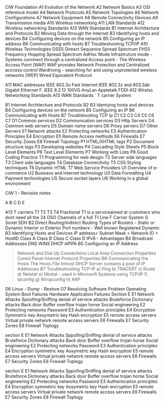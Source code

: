 CIW Foundation
A1 Evolution of the Network
A2 Network Basics
A3 OSI reference model
A4 Network Protocols
A5 Network Topologies
A6 Network Configurations
A7 Network Equipment
A8 Remote Connectivity Devices
A9 Transmission media
A10 Wireless networking
A11 LAN Standards
A12 Wireless networking Standards
A13 WAN Standards
B1 Internet Architecture and Protocols
B2 Moving Data through the Internet
B3 Identifying hosts and devices
B4 Configuring devices on the network
B5 Configuring an IP address
B6 Communicating with hosts
B7 Troubleshooting TCP/IP
A10 Wireless Technologies
 DSSS Diresct Sequence Spread Spectrum
 FHSS Frequency Hopping Spread Spectrum
 AdHoc Mode
 Infrastruture mode - Systems connnect through a centralized Access point - The Wireless Access Point (WAP)
 WAP provides Network Protection and Centralized acccess control
 Wardriving - searching for and using unprotected wireless networks
 [WEP] Wired Equivalent Protocol

A11
 MAC addresses
 IEEE 802.3u Fast Internet
 IEEE 802.3z and 803.3ab Gigabit Ethernet
 F. IEEE 8.2.12 100VG AnyLan
 Appletalk
 FDDI
A12 Wirelss Networlking Standards
A13 WAN Standards
` T carrier System

B1 Internet Archtiecture and Protocols
B2
B3 Identying hosts and devices
B4 Configuring devices on the network
B5 Configuring an IP
B6 Communicating with Hosts
B7 Troublshooting TCP Ip
C1
C2
C3
C4
C5
C6
C7
D1 Common services
D2 Communication services
D3 Http Servers
D4 Common web servers
D5 Domain name servers
D6 Proxy servers
D7 Other Servers
E1 Network attacks
E2 Protecting networks
E3 Authentication Principles
E4 Encryption
E5 Remote Access methods
E6 Firewalls
E7 Security Zones
E8 Firewall Topology
P1 HTML/XHTML tags
P2 Document structure tags
P3 Developing websites
P4 Cascading Style Sheets
P5 Block Level Elements
P6 Text Level Elements
P7 Working with Lists
P8 Good Coding Practice
T1 Programming for web desgin
T2 Server side languages
T3 Client side languages
T4 Database Connectivity
T5 CSS Styling techniques
T6 Dynamic HTML
T7 Web Service Providers
U1 Overview of e-commerce
U2 Business and Internet technology
U3 Data Formatting
U4 Payment technologies
U5 Secure socket layers
U6 Working in a global environment

CIW 1 - Revision notes

A
B
C
D
E
 

A13  T carriers
T1
T2
T3
T4
Fractional T1 is a serviceaimed at customers who dont need all the
24 DSO Channels of a full T1 Line
F Carrier System
G Sonet SDH
B2 Direct Routing/Indirect Routing
Types of Routers - Static or Dynamic
Interior or Exterior
Port numbers - Well known Registered Dynamic
B3 Identifying Hosts and Devices
IP address> Subnet Mask > Network ID > HostID
Class A
Class B
Class C
Class D
IPv6 - Advantages
B4 Broadcast Addresses
DNS
WINS
DHCP
APIPA
B5 Configuring an IP Address
>Network and Dial Up Connections
>Local Area Connection
>Properties
>Contol Panel
>Internet Protocol
>Properties
B6 Communicating the Hosts
The Hosts File
Imhost
DHCP Server contains a pool of IP Addresses
B7 Troubleshooting TCP-IP
a) Ping
b) TRACERT
c) Route
d) Netstat
e) Nbstat - used in Microsoft Systems using TCP/IP
f) Ipconfig
g) Winipconfig
h) ARP

D6 Linux - Dump - Restore
D7 Resolving Software Problem
Operating System Boot Failures
Hardware
Application Failures
Section E
E1 Network Attacks
 Spoofing/Sniffing
 denial of service attacks
 Bruteforce
 Dictionary attacks
 Back door
 Buffer overflow
 trojan horse
 Social engineering
E2 Protecting networks
 Password
E3 Authentication principles
E4 Encryption
 Symmetric key
 Assymetric key
 Hash encryption
E5 remote access servers
 Virtual private network
 remote access servers
E6 Firewalls
E7 Security Zones
E8 Firewall Toplogy

section E
E1 Network Attacks
 Sppofing/Sniffing
 denial of service attacks
 Bruteforce
 Dictionary attacks
 Back door
 Buffer overflow
 trojan horse
 Social engineering
E2 Protecting networks
 Password
E3 Authentication principles
E4 Encryption
 symmetric key
 Assymetric key
 Hash encryption
E5 remote access servers
 Virtual private network
 remote access servers
E6 Firewalls
E7 Security Zones
E8 Firewall Toplogy

section E
E1 Network Attacks
 Sppofing/Sniffing
 denial of service attacks
 Bruteforce
 Dictionary attacks
 Back door
 Buffer overflow
 trojan horse
 Social engineering
E2 Protecting networks
 Password
E3 Authentication principles
E4 Encryption
 symmetric key
 Assymetric key
 Hash encryption
E5 remote access servers
 Virtual private network
 remote access servers
E6 Firewalls
E7 Security Zones
E8 Firewall Toplogy

